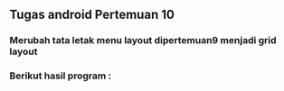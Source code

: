 ## Tugas android Pertemuan 10

### Merubah tata letak menu layout dipertemuan9 menjadi grid layout


### Berikut hasil program :


